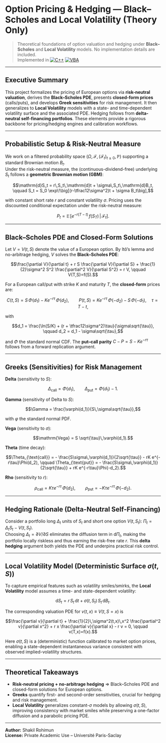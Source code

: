# Option Pricing & Hedging — Black–Scholes and Local Volatility (Theory Only)

> Theoretical foundations of option valuation and hedging under **Black–Scholes** and **Local Volatility** models. No implementation details are included.  
> Implemented in [![C++](https://img.shields.io/badge/Language-C%2B%2B-00599C.svg?logo=cplusplus&logoColor=white)](https://isocpp.org/) [![VBA](https://img.shields.io/badge/Language-VBA-1F2A44.svg?logo=microsoft-office&logoColor=white)](https://learn.microsoft.com/office/vba/api/overview/)

---

## Executive Summary

This project formalizes the pricing of European options via **risk-neutral valuation**, derives the **Black–Scholes PDE**, presents **closed-form prices** (calls/puts), and develops **Greek sensitivities** for risk management. It then generalizes to **Local Volatility** models with a state- and time-dependent volatility surface and the associated PDE. Hedging follows from **delta-neutral self-financing portfolios**. These elements provide a rigorous backbone for pricing/hedging engines and calibration workflows.

---

## Probabilistic Setup & Risk-Neutral Measure

We work on a filtered probability space $(\Omega,\mathcal{F},(\mathcal{F}_t)_{t\ge0},\mathbb{P})$ supporting a standard Brownian motion $B_t$.  
Under the risk-neutral measure, the (continuous-dividend-free) underlying $S_t$ follows a **geometric Brownian motion (GBM)**:
```math
\mathrm{d}S_t = r\,S_t\,\mathrm{d}t + \sigma\,S_t\,\mathrm{d}B_t,
\qquad
S_t = S_0 \exp\!\big[(r-\tfrac12\sigma^2)t + \sigma B_t\big],
```
with constant short rate $r$ and constant volatility $\sigma$. Pricing uses the discounted conditional expectation under the risk-neutral measure:
```math
P_t = \mathbb{E}\!\left[e^{-r(T-t)}\,f(S_T)\,\middle|\,\mathcal{F}_t\right].
```

---

## Black–Scholes PDE and Closed-Form Solutions

Let $V=V(t,S)$ denote the value of a European option. By Itô’s lemma and no-arbitrage hedging, $V$ solves the **Black–Scholes PDE**:
```math
\frac{\partial V}{\partial t}
+ r S \frac{\partial V}{\partial S}
+ \frac{1}{2}\sigma^2 S^2 \frac{\partial^2 V}{\partial S^2}
= r V,
\qquad
V(T,S)=f(S).
```

For a European call/put with strike $K$ and maturity $T$, the **closed-form** prices are:
```math
C(t,S) = S\,\Phi(d_1) - K e^{-r\tau}\,\Phi(d_2), \qquad
P(t,S) = K e^{-r\tau}\,\Phi(-d_2) - S\,\Phi(-d_1),
\quad \tau = T-t,
```
with
```math
d_1 = \frac{\ln(S/K) + (r + \tfrac12\sigma^2)\tau}{\sigma\sqrt{\tau}},
\qquad
d_2 = d_1 - \sigma\sqrt{\tau},
```
and $\Phi$ the standard normal CDF. The **put–call parity** $C-P = S - K e^{-r\tau}$ follows from a forward replication argument.

---

## Greeks (Sensitivities) for Risk Management

**Delta** (sensitivity to $S$):
```math
\Delta_{\text{call}}=\Phi(d_1), \qquad
\Delta_{\text{put}}=\Phi(d_1)-1.
```

**Gamma** (sensitivity of Delta to $S$):
```math
\Gamma = \frac{\varphi(d_1)}{S\,\sigma\sqrt{\tau}},
```
with $\varphi$ the standard normal PDF.

**Vega** (sensitivity to $\sigma$):
```math
\mathrm{Vega} = S \sqrt{\tau}\,\varphi(d_1).
```

**Theta** (time decay):
```math
\Theta_{\text{call}} =
- \frac{S\sigma\,\varphi(d_1)}{2\sqrt{\tau}} - rK e^{-r\tau}\Phi(d_2),
\qquad
\Theta_{\text{put}} =
- \frac{S\sigma\,\varphi(d_1)}{2\sqrt{\tau}} + rK e^{-r\tau}\Phi(-d_2).
```

**Rho** (sensitivity to $r$):
```math
\rho_{\text{call}} = K\tau e^{-r\tau}\,\Phi(d_2),
\qquad
\rho_{\text{put}}  = -K\tau e^{-r\tau}\,\Phi(-d_2).
```

---

## Hedging Rationale (Delta-Neutral Self-Financing)

Consider a portfolio long $\Delta_t$ units of $S_t$ and short one option $V(t,S_t)$: $\Pi_t = \Delta_t S_t - V(t,S_t)$.  
Choosing $\Delta_t = \partial V/\partial S$ eliminates the diffusion term in $\mathrm{d}\Pi_t$, making the portfolio locally riskless and thus earning the risk-free rate $r$. This **delta hedging** argument both yields the PDE and underpins practical risk control.

---

## Local Volatility Model (Deterministic Surface $\sigma(t,S)$)

To capture empirical features such as volatility smiles/smirks, the **Local Volatility** model assumes a time- and state-dependent volatility:
```math
\mathrm{d}S_t = r\,S_t\,\mathrm{d}t + \sigma(t,S_t)\,S_t\,\mathrm{d}B_t.
```
The corresponding valuation PDE for $v(t,x)\equiv V(t,S=x)$ is
```math
\frac{\partial v}{\partial t}
+ \frac{1}{2}\,\sigma^2(t,x)\,x^2 \frac{\partial^2 v}{\partial x^2}
+ r x \frac{\partial v}{\partial x}
- r v = 0,
\qquad
v(T,x)=f(x).
```
Here $\sigma(t,S)$ is a (deterministic) function calibrated to market option prices, enabling a state-dependent instantaneous variance consistent with observed implied-volatility structures.

---

## Theoretical Takeaways

- **Risk-neutral pricing + no-arbitrage hedging** $\Rightarrow$ Black–Scholes PDE and closed-form solutions for European options.  
- **Greeks** quantify first- and second-order sensitivities, crucial for hedging and risk management.  
- **Local Volatility** generalizes constant-$\sigma$ models by allowing $\sigma(t,S)$, improving consistency with market smiles while preserving a one-factor diffusion and a parabolic pricing PDE.

---

**Author:** Shakil Rohimun  
**License:** Private Academic Use – Université Paris-Saclay

